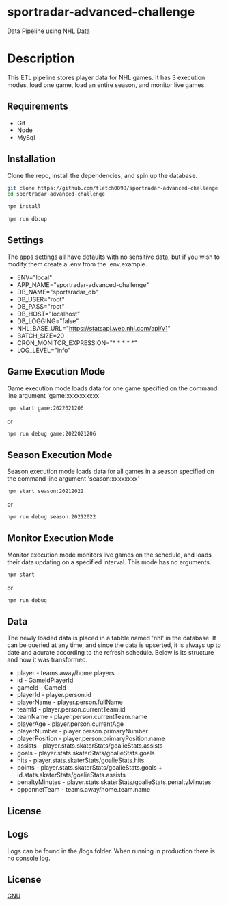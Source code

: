 # sportradar-advanced-challenge

Data Pipeline using NHL Data

# Description

This ETL pipeline stores player data for NHL games.  It has 3 execution modes, load one game, load an entire season, and monitor live games.

## Requirements

* Git
* Node
* MySql

## Installation

Clone the repo, install the dependencies, and spin up the database. 

```bash
git clone https://github.com/fletch0098/sportradar-advanced-challenge
cd sportradar-advanced-challenge
```

```bash
npm install
```

```bash
npm run db:up
```

## Settings

The apps settings all have defaults with no sensitive data, but if you wish to modify them create a .env from the .env.example.

* ENV="local"
* APP_NAME="sportradar-advanced-challenge"
* DB_NAME="sportsradar_db"
* DB_USER="root"
* DB_PASS="root"
* DB_HOST="localhost"
* DB_LOGGING="false"
* NHL_BASE_URL="https://statsapi.web.nhl.com/api/v1"
* BATCH_SIZE=20
* CRON_MONITOR_EXPRESSION="* * * * *"
* LOG_LEVEL="info"

## Game Execution Mode

Game execution mode loads data for one game specified on the command line argument 'game:xxxxxxxxxx' 

```bash
npm start game:2022021206
```
or

```bash
npm run debug game:2022021206
```

## Season Execution Mode

Season execution mode loads data for all games in a season specified on the command line argument 'season:xxxxxxxx' 

```bash
npm start season:20212022
```
or

```bash
npm run debug season:20212022
```

## Monitor Execution Mode

Monitor execution mode monitors live games on the schedule, and loads their data updating on a specified interval.  This mode has no arguments.

```bash
npm start
```

or

```bash
npm run debug
```

## Data

The newly loaded data is placed in a tabble named 'nhl' in the database.  It can be queried at any time, and since the data is upserted, it is always up to date and acurate according to the refresh schedule. Below is its structure and how it was transformed.

  * player - teams.away/home.players
  * id - GameIdPlayerId
  * gameId - GameId
  * playerId - player.person.id
  * playerName - player.person.fullName
  * teamId - player.person.currentTeam.id
  * teamName - player.person.currentTeam.name
  * playerAge - player.person.currentAge
  * playerNumber - player.person.primaryNumber
  * playerPosition - player.person.primaryPosition.name
  * assists - player.stats.skaterStats/goalieStats.assists
  * goals - player.stats.skaterStats/goalieStats.goals
  * hits - player.stats.skaterStats/goalieStats.hits
  * points - player.stats.skaterStats/goalieStats.goals + id.stats.skaterStats/goalieStats.assists
  * penaltyMinutes - player.stats.skaterStats/goalieStats.penaltyMinutes
  * opponnetTeam - teams.away/home.team.name

## License

## Logs
Logs can be found in the /logs folder.  When running in production there is no console log.

## License

[GNU](https://choosealicense.com/licenses/gpl-3.0/)